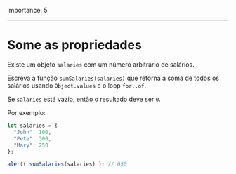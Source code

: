 importance: 5

---

# Some as propriedades

Existe um objeto `salaries` com um número arbitrário de salários.

Escreva a função `sumSalaries(salaries)` que retorna a soma de todos os salários usando `Object.values` e o loop `for..of`.

Se `salaries` está vazio, então o resultado deve ser `0`.

Por exemplo:

```js
let salaries = {
  "John": 100,
  "Pete": 300,
  "Mary": 250
};

alert( sumSalaries(salaries) ); // 650
```

